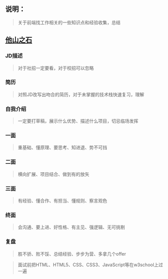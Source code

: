 ## 说明：

> 关于前端找工作相关的一些知识点和经验收集，总结

## [他山之石]()

### JD描述
> 对于社招一定要看，对于校招可以忽略

### 简历
> 对照JD改写出吻合的简历，对于未掌握的技术栈快速复习，理解

### 自我介绍
> 一定要打草稿，展示什么优势、描述什么项目，切忌临场发挥

### 一面
> 重基础、懂原理、要思考、知进退、势不可挡

### 二面
> 横向扩展、项目结合、做到有的放矢
 
### 三面
> 有经验、懂合作、有担当、懂规则、察言观色

### 终面
> 会沟通、要上进、好性格、有主见、强逻辑、无可挑剔

### 复盘
> 胜不骄、败不馁、总结经验、步步为营、多拿几个offer

> 面试前把HTML、HTML5、CSS、CSS3、JavaScript等在w3school上过一遍